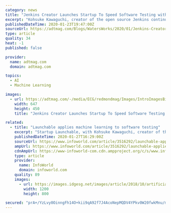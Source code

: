 ```yaml
---
category: news
title: "Jenkins Creator Launches Startup To Speed Software Testing with Machine Learning"
excerpt: "Kohsuke Kawaguchi, creator of the open source Jenkins continuous integration/continuous delivery (CI/CD) server, and Harpreet Singh, former head of the product group at Atlassian, have launched a startup that's using machine learning (ML) to speed up the software testing process. Their new company, Launchable, which emerged from stealth mode on ..."
publishedDateTime: 2020-01-23T19:47:00Z
sourceUrl: https://adtmag.com/Blogs/WatersWorks/2020/01/Jenkins-Creator-Software-Testing-Machine-Learning.aspx
type: article
quality: 34
heat: -1
published: false

provider:
  name: adtmag.com
  domain: adtmag.com

topics:
  - AI
  - Machine Learning

images:
  - url: https://adtmag.com/-/media/ECG/redmondmag/Images/IntroImagesBigSmall/ReddishSpeedLogoSmall.jpg
    width: 647
    height: 450
    title: "Jenkins Creator Launches Startup To Speed Software Testing with Machine Learning"

related:
  - title: "Launchable applies machine learning to software testing"
    excerpt: "Startup Launchable, with Kohsuke Kawaguchi, creator of the Jenkins CI/CD platform, as a co-founder, is applying machine learning to software testing. The company’s technology predicts the likelihood of failure for each test given a change in the source code. Still in stealth mode, Launchable is positioned to offer “smarter” testing ..."
    publishedDateTime: 2020-01-27T16:29:00Z
    sourceUrl: https://www.infoworld.com/article/3516292/launchable-applies-machine-learning-to-software-testing.html
    ampUrl: https://www.infoworld.com/article/3516292/launchable-applies-machine-learning-to-software-testing.amp.html
    cdnAmpUrl: https://www-infoworld-com.cdn.ampproject.org/c/s/www.infoworld.com/article/3516292/launchable-applies-machine-learning-to-software-testing.amp.html
    type: article
    provider:
      name: InfoWorld
      domain: infoworld.com
    quality: 89
    images:
      - url: https://images.idgesg.net/images/article/2018/10/artificial-intelligence_brain_machine-learning_digital-transformation_world-networking-100777429-large.jpg
        width: 1200
        height: 800

secured: "prA+/YzLvy0OinngFh14O+kii9qA92f7J4AcoNepMQDV4YPkv0W20fwkMnu/m/ZSVhYqDsY9m83iixS00sNBEFDCo9eXwc8yjmWWHCk10TaCw25T8wkXIbTveo/R+Csxvp7C14xZb48lSgCdsjZzp85/7m30ba1JUO8T+V37DgIslNkr0SHrRgmClHxNiVnNuAODPTcWZlAwpnquc+4GLSDgYp6kN3i6dFB3Sz3tJM7EV+lI0rAROBwRhTzE/UV4ASlOfVJUMiaKA/Y9OlEgntxu0q9L6zPahuvkCdBVYfxdCL1fZSxVxLYZylaUt/s5UFMYOQPJyFmprA8MMdeYlgVh9HwCejrIq0mnEG0s1bP7FsXNdCm5hLEx0jE62BKzAS7nL1v4jaIS7A5mDnvDDZIgTZ3FhEMonRKMxaka0rUi3xFIPGUXCo3b/6uCTA/wfbgiqRFVNWgnaWaL1ilj/tnUeORYHZBvWEBNEP+ibAw=;vNTWpKYDKzeC+qdL0nUtNQ=="
---
```


